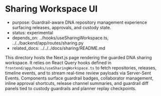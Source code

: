 # Sharing Workspace UI

- purpose: Guardrail-aware DNA repository management experience surfacing releases, approvals, and custody state.
- status: experimental
- depends_on: ../hooks/useSharingWorkspace.ts, ../../backend/app/routes/sharing.py
- related_docs: ../../../docs/sharing/README.md

This directory hosts the Next.js page rendering the guarded DNA sharing workspace. It relies on React Query hooks defined in `frontend/app/hooks/useSharingWorkspace.ts` to fetch repositories, releases, timeline events, and to stream real-time review payloads via Server-Sent Events. Components surface guardrail badges, collaborator management, inline approval shortcuts, release channel summaries, and guardrail diff panels tied to custody guardrails and planner replay checkpoints.
